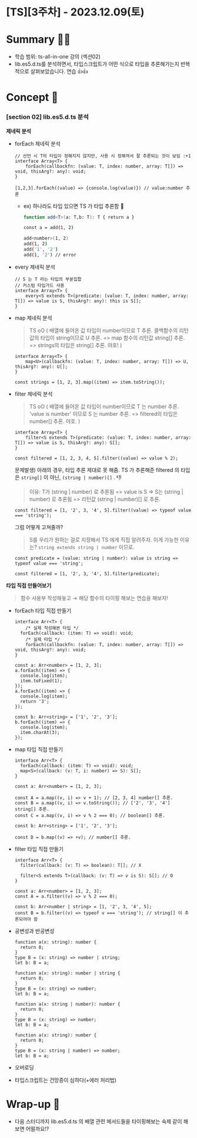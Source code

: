 # [TS][3주차] - 2023.12.09(토)

# **Summary 🧚‍♀️**

- 학습 범위: ts-all-in-one 강의 (섹션02)
- lib.es5.d.ts를 분석하면서, 타입스크립트가 어떤 식으로 타입을 추론해가는지 반복적으로 살펴보았습니다. 연습 👍👍

# **Concept 🧐**

### [**section 02] lib.es5.d.ts 분석**

**제네릭 분석**

- forEach 제네릭 분석
    
    ```tsx
    // 선언 시 T의 타입이 정해지지 않지만, 사용 시 정해져서 잘 추론되는 것이 보임 :+1
    interface Array<T> {
    	forEach(callbackfn: (value: T, index: number, array: T[]) => void, thisArg?: any): void;
    }
    
    [1,2,3].forEach((value) => {console.log(value)}) // value:number 추론
    ```
    
    - ex) 하나라도 타입 있으면 TS 가 타입 추론함 🧠
        
        ```bash
        function add<T>(a: T,b: T): T { return a }
        
        const a = add(1, 2)
        
        add<number>(1, 2)
        add(1, 2)
        add('1', '2')
        add(1, '2') // error
        ```
        
- every 제네릭 분석
    
    ```tsx
    // S 는 T 라는 타입의 부분집합
    // 커스텀 타입가드 사용
    interface Array<T> {
    	every<S extends T>(predicate: (value: T, index: number, array: T[]) => value is S, thisArg?: any): this is S[];
    }
    ```
    
- map 제네릭 분석
    
    > TS oO (
    	배열에 들어온 값 타입이 number이므로 T 추론. 
    	콜백함수의 리턴값의 타입이 string이므로 U 추론. 
    	=> map 함수의 리턴값 string[] 추론.
    	=> strings의 타입은 string[] 추론. 야호!
    )
    > 
    
    ```tsx
    interface Array<T> {
    	map<U>(callbackfn: (value: T, index: number, array: T[]) => U, thisArg?: any): U[];
    }
    
    const strings = [1, 2, 3].map((item) => item.toString());
    ```
    
- filter 제네릭 분석
    
    > TS oO (
    	배열에 들어온 값 타입이 number이므로 T 는 number 추론.
    	'value is number' 이므로 S 는 number 추론.
    	=> filtered의 타입은 number[] 추론. 야호.
    )
    > 
    
    ```tsx
    interface Array<T> {
    	filter<S extends T>(predicate: (value: T, index: number, array: T[]) => value is S, thisArg?: any): S[];
    }
    
    const filtered = [1, 2, 3, 4, 5].filter((value) => value % 2);
    ```
    
    문제발생) 아래의 경우, 타입 추론 제대로 못 해줌.
    TS 가 추론해준 filtered 의 타입은 `string[]` 이 아닌, `(string | number)[]` . 👎
    
    > 이유: T가 (string | number) 로 추론됨
    	=> value is S 
    	=> S는 (string | number) 로 추론됨 
    	=> 리턴값 (string | number)[] 로 추론.
    > 
    
    ```tsx
    const filtered = [1, '2', 3, '4', 5].filter((value) => typeof value === 'string');
    ```
    
    그럼 어떻게 고쳐줄까?
    
    > S를 우리가 원하는 걸로 지정해서 TS 에게 직접 알려주자.
    이게 가능한 이유는? `string extends string | number` 이므로.
    > 
    
    ```tsx
    const predicate = (value: string | number): value is string => typeof value === 'string';
    
    const filtered = [1, '2', 3, '4', 5].filter(predicate);
    ```
    

**타입 직접 만들어보기**

> 함수 사용부 작성해놓고 → 해당 함수의 타이핑 해보는 연습을 해보자!
> 
- forEach 타입 직접 만들기
    
    ```tsx
    interface Arr<T> {
    	/* 실제 작성해본 타입 */
      forEach(callback: (item: T) => void): void; 
    	/* 실제 타입 */
    	forEach(callbackfn: (value: T, index: number, array: T[]) => void, thisArg?: any): void;
    }
    
    const a: Arr<number> = [1, 2, 3];
    a.forEach((item) => {
      console.log(item);
      item.toFixed(1);
    });
    a.forEach((item) => {
      console.log(item);
      return '3';
    });
    
    const b: Arr<string> = ['1', '2', '3'];
    b.forEach((item) => {
      console.log(item);
      item.charAt(3);
    });
    ```
    
- map 타입 직접 만들기
    
    ```tsx
    interface Arr<T> {
      forEach(callback: (item: T) => void): void;
      map<S>(callback: (v: T, i: number) => S): S[];
    }
    
    const a: Arr<number> = [1, 2, 3];
    
    const A = a.map((v, i) => v + 1); // [2, 3, 4] number[] 추론.
    const B = a.map((v, i) => v.toString()); // ['2', '3', '4'] string[] 추론.
    const C = a.map((v, i) => v % 2 === 0); // boolean[] 추론.
    
    const b: Arr<string> = ['1', '2', '3'];
    
    const D = b.map((v) => +v); // number[] 추론.
    ```
    
- filter 타입 직접 만들기
    
    ```tsx
    interface Arr<T> {
      filter(callback: (v: T) => boolean): T[]; // X
    
      filter<S extends T>(callback: (v: T) => v is S): S[]; // O
    }
    
    const a: Arr<number> = [1, 2, 3];
    const A = a.filter((v) => v % 2 === 0);
    
    const b: Arr<number | string> = [1, '2', 3, '4', 5];
    const B = b.filter((v) => typeof v === 'string'); // string[] 이 추론되어야 함
    ```
    

- 공변성과 반공변성
    
    ```tsx
    function a(x: string): number {
      return 0;
    }
    type B = (x: string) => number | string;
    let b: B = a;
    
    function a(x: string): number | string {
      return 0;
    }
    type B = (x: string) => number;
    let b: B = a;
    
    function a(x: string | number): number {
      return 0;
    }
    type B = (x: string) => number;
    let b: B = a;
    
    function a(x: string): number {
      return 0;
    }
    type B = (x: string | number) => number;
    let b: B = a;
    ```
    
- 오버로딩
- 타입스크립트는 건망증이 심하다(+에러 처리법)

# **Wrap-up 🍪**

- 다음 스터디까지 lib.es5.d.ts 의 배열 관련 메서드들을 타이핑해보는 숙제 같이 해보면 어떨까요!?